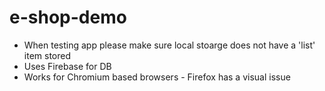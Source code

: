 # e-shop-demo
- When testing app please make sure local stoarge does not have a 'list' item stored
- Uses Firebase for DB
- Works for Chromium based browsers - Firefox has a visual issue
